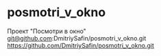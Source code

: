 # posmotri_v_okno
Проект "Посмотри в окно"
git@github.com:DmitriySafin/posmotri_v_okno.git
https://github.com/DmitriySafin/posmotri_v_okno.git
